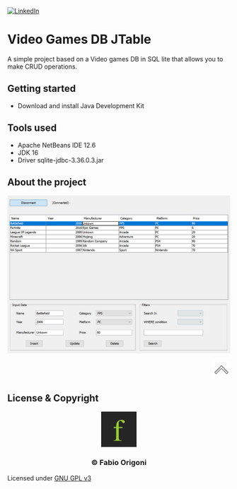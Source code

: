 [![LinkedIn][linkedin-shield]][linkedin-url]

<div id="top"></div>             
                    
# Video Games DB JTable
A simple project based on a Video games DB in SQL lite that allows you to make CRUD operations.

## Getting started
- Download and install Java Development Kit

## Tools used
- Apache NetBeans IDE 12.6
- JDK 16
- Driver sqlite-jdbc-3.36.0.3.jar

## About the project
![Main](./images/main.webp)

<div align="right">
 <a href="#top"><img src="./images/backtotop.webp" 
 alt="Back-to-top" width="40" height="40"> </a>
</div>

## License & Copyright

<div align="center">
  <a href=https://fabioorigoni.ch/">
    <img src="images/logo.webp" alt="Logo" width="80" height="80">
  </a>
  <h3 align="center">&copy; Fabio Origoni</h3>
</div> 

Licensed under [GNU GPL v3](LICENSE)
<!-- MARKDOWN LINKS & IMAGES -->
[linkedin-shield]: https://img.shields.io/badge/-LinkedIn-black.svg?style=for-the-badge&logo=linkedin&colorB=555
[linkedin-url]: https://www.linkedin.com/in/fabio-origoni/
